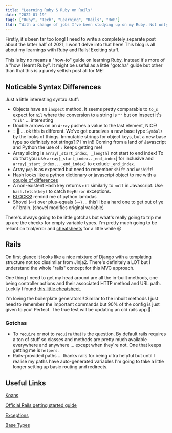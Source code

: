 ```yaml
---
title: "Learning Ruby & Ruby on Rails"
date: "2022-01-19"
tags: ["Ruby", "Tech", "Learning", "Rails", "RoR"]
tldr: "With a change of jobs I've been studying up on my Ruby. Not only that but after using Nextjs, Expressjs and FastAPI I'm now delving into Rails!"
---
```


Firstly, it's been far too long! I need to write a completely separate post about the latter half of 2021, I won't delve into that here! This blog is all about my learnings with Ruby and Rails! Exciting stuff.

This is by no means a "how-to" guide on learning Ruby, instead it's more of a "how I learnt Ruby". It might be useful as a little "gotcha" guide but other than that this is a purely selfish post all for ME!

## Noticable Syntax Differences
Just a little interesting syntax stuff:
- Objects have an `inspect` method. It seems pretty comparable to `to_s` expect for `nil` where the conversion to a string is `""` but on inspect it's `"nil"` ... interesting
- Double arrows on an `Array` pushes a value to the last element, NICE!
- `:` 👀 ... ok this is different. We've got ourselves a new base type `Symbols` by the looks of things. Immutable strings for object keys, but a new base type so definitely not strings?!? I'm in!! Coming from a land of Javascript and Python the use of `:` keeps getting me!
- Array slicing is `array[_start_index, _length]` not start to end index! To do that you use `array[_start_index.._end_index`] for inclusive and `array[_start_index..._end_index]` to exclude `_end_index`.
- Array `pop` is as expected but need to remember `shift` and `unshift`!
- Hash looks like a python dictionary or javascript object to me with a [couple of differences](https://medium.com/@asiddiqui0692/are-hashes-in-ruby-the-same-as-objects-in-javascript-53bf7e4949c1)
- A non-existent Hash key returns `nil` similarly to `null` in Javascript. Use `hash.fetch(key)` to catch `KeyError` exceptions.
- [BLOCKS!](https://www.rubyguides.com/2016/02/ruby-procs-and-lambdas/) remind me of python lambdas
- Shovel (`<<`) over plus-equals (`+=`) ... this'll be a hard one to get out of ye ol' brain. (shovel modifies original variable)

There's always going to be little gotchas but what's really going to trip me up are the checks for empty variable types. I'm pretty much going to be reliant on trial/error and [cheatsheets](https://blog.arkency.com/2017/07/nil-empty-blank-ruby-rails-difference/) for a little while 😆

## Rails

On first glance it looks like a nice mixture of Django with a templating structure not too dissimliar from Jinja2. There's definitely a LOT but I understand the whole "rails" concept for this MVC approach.

One thing I need to get my head around are all the in-built methods, one being controller actions and their associated HTTP method and URL path. Luckily I found [this little cheatsheet](https://www.codecademy.com/article/standard-controller-actions).

I'm loving the boilerplate generators!! Similar to the inbuilt methods I just need to remember the important commands but 90% of the config is just given to you! Perfect. The true test will be updating an old rails app 👀

### Gotchas

- To `require` or not to `require` that is the question. By default rails requires a ton of stuff so classes and methods are pretty much available everywhere and anywhere ... except when they're not. One that keeps getting me is `helpers`.
- Rails-provided paths ... thanks rails for being ultra helpful but until I realise my paths have auto-generated variables I'm going to take a little longer setting up basic routing and redirects.

## Useful Links

[Koans](http://rubykoans.com/)

[Official Rails getting started guide](https://guides.rubyonrails.org/)

[Exceptions](https://www.honeybadger.io/blog/a-beginner-s-guide-to-exceptions-in-ruby/)

[Base Types](https://www.geeksforgeeks.org/ruby-data-types/)

